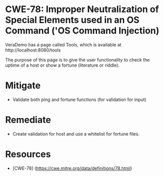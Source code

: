 # CWE-78: Improper Neutralization of Special Elements used in an OS Command ('OS Command Injection)
VeraDemo has a page called Tools, which is available at http://localhost:8080/tools

The purpose of this page is to give the user functionality to check the uptime of a host or show a fortune (literature or riddle). 


# Mitigate 
* Validate both ping and fortune functions (for validation for input)

# Remediate
* Create validation for host and use a whitelist for fortune files.

# Resources
* [CWE-78] (https://cwe.mitre.org/data/definitions/78.html)
